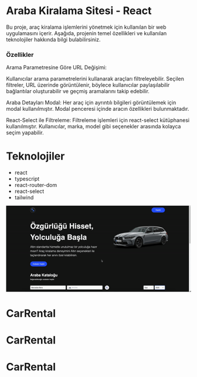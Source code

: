 # Araba Kiralama Sitesi - React

Bu proje, araç kiralama işlemlerini yönetmek için kullanılan bir web uygulamasını içerir. Aşağıda, projenin temel özellikleri ve kullanılan teknolojiler hakkında bilgi bulabilirsiniz.

<h3>Özellikler</h3>
Arama Parametresine Göre URL Değişimi:

Kullanıcılar arama parametrelerini kullanarak araçları filtreleyebilir.
Seçilen filtreler, URL üzerinde görüntülenir, böylece kullanıcılar paylaşılabilir bağlantılar oluşturabilir ve geçmiş aramalarını takip edebilir.

Araba Detayları Modal:
Her araç için ayrıntılı bilgileri görüntülemek için modal kullanılmıştır.
Modal penceresi içinde aracın özellikleri bulunmaktadır.

React-Select ile Filtreleme:
Filtreleme işlemleri için react-select kütüphanesi kullanılmıştır.
Kullanıcılar, marka, model gibi seçenekler arasında kolayca seçim yapabilir.

# Teknolojiler

- react
- typescript
- react-router-dom
- react-select
- tailwind

![Gif](/public/car.gif)

# CarRental
# CarRental
# CarRental
